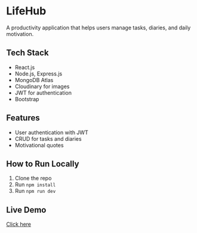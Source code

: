 # LifeHub
A productivity application that helps users manage tasks, diaries, and daily motivation.  

## Tech Stack
- React.js  
- Node.js, Express.js  
- MongoDB Atlas 
- Cloudinary for images 
- JWT for authentication  
- Bootstrap  

## Features
- User authentication with JWT    
- CRUD for tasks and diaries  
- Motivational quotes   

## How to Run Locally
1. Clone the repo  
2. Run `npm install`  
3. Run `npm run dev`  

## Live Demo
[Click here](https://steady-biscochitos-61738e.netlify.app/)
